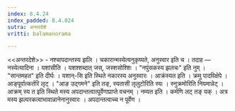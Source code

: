 ```yaml
---
index: 8.4.24
index_padded: 8.4.024
sutra: अन्तरदेशे
vritti: balamanorama

---
```

<<अन्तरदेशे>> - नश्चापदान्तस्य झलि । चकारान्मस्येत्यनुकृष्यते, अनुस्वार इति च । तदाह — नस्येत्यादिना । यशांसीति । यशश्शब्दात् जस्, जस्शसोश्शिः । "नपुंसकस्य झलचः" इति नुम् । "सान्तमहत" इति दीर्घः । यशान्-सि इति स्थिते नकारस्य अनुस्वारः । आक्रंस्यत इति । क्रमु पादविक्षेपे । आङ्पूर्वात्कर्तरि लृट् । "आङ उद्गमने" इति तङ्, स्यतासी लृलुटोरिति स्यः । स्नुक्रमोरिति नियमान्नेट् । आक्रम् स्य त इति स्थिते मस्य अपदान्तत्वात्पूर्वेणाप्राप्ते वचनम् । नम्यत इति । कर्मणि लट् तङ् यक् । अत्र मस्य झल्परकत्वाभावान्नानेनानुस्वारः । अपदान्तत्वाच्च न पूर्वेण ।